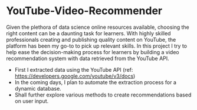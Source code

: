 # YouTube-Video-Recommender
Given the plethora of data science online resources available, choosing the right content can be a daunting task for learners. With highly skilled professionals creating and publishing quality content on YouTube, the platform has been my go-to to pick up relevant skills. In this project I try to help ease the decision-making process for learners by building a video recommendation system with data retrieved from the YouTube API.

- First I extracted data using the YouTube API (ref: https://developers.google.com/youtube/v3/docs)
- In the coming days, I plan to automate the extraction process for a dynamic database.
- Shall further explore various methods to create recommendations based on user input.
